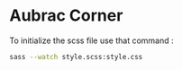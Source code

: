 # Aubrac Corner #

To initialize the scss file use that command :
```bash
sass --watch style.scss:style.css
```